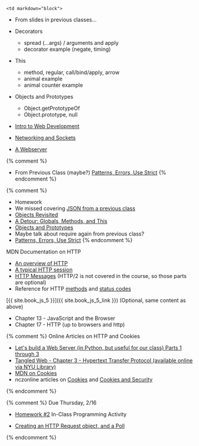 	<td markdown="block">

* From slides in previous classes...
* Decorators
    * spread (...args) / arguments and apply
    * decorator example (negate, timing)
* This
    * method, regular, call/bind/apply, arrow
    * animal example
    * animal counter example
* Objects and Prototypes
    * Object.getPrototypeOf
    * Object.prototype, null

* [Intro to Web Development](slides/05/web.html)  
* [Networking and Sockets](slides/06/sockets.html)
* [A Webserver](slides/06/webserver.html)

{% comment %}
* From Previous Class (maybe?) [Patterns, Errors, Use Strict](slides/05/patterns-errors-strict.html)
{% endcomment %}

{% comment %}
* Homework
* We missed covering [JSON from a previous class](slides/03/objects.html#/20)
* [Objects Revisited](slides/06/objects-prototypes.html)
* [A Detour: Globals, Methods, and This](slides/06/globals-methods-this.html)
* [Objects and Prototypes](slides/06/prototypes.html)
* Maybe talk about require again from previous class?
* [Patterns, Errors, Use Strict](slides/06/patterns-errors-strict.html)
{% endcomment %}
</td>
	<td markdown="block">

MDN Documentation on HTTP

* [An overview of HTTP](https://developer.mozilla.org/en-US/docs/Web/HTTP/Overview)
* [A typical HTTP session](https://developer.mozilla.org/en-US/docs/Web/HTTP/Session)
* [HTTP Messages](https://developer.mozilla.org/en-US/docs/Web/HTTP/Messages) (HTTP/2 is not covered in the course, so those parts are optional)
* Reference for HTTP [methods](https://developer.mozilla.org/en-US/docs/Web/HTTP/Methods) and [status codes](https://developer.mozilla.org/en-US/docs/Web/HTTP/Status)

[{{ site.book_js_5 }}]({{ site.book_js_5_link }}) (Optional, same content as above)

* Chapter 13 - JavaScript and the Browser
* Chapter 17 - HTTP (up to browsers and http)

{% comment %}
Online Articles on HTTP and Cookies

* [Let's build a Web Server (in Python, but useful for our class) Parts 1 through 3](https://ruslanspivak.com/lsbaws-part1/)
* [Tangled Web - Chapter 3  -  Hypertext Transfer Protocol (available online via NYU Library)](https://getit.library.nyu.edu/go/9409104)
* [MDN on Cookies](https://developer.mozilla.org/en-US/docs/Web/HTTP/Cookies)
* nczonline articles on [Cookies](https://www.nczonline.net/blog/2009/05/05/http-cookies-explained/) and [Cookies and Security](https://www.nczonline.net/blog/2009/05/12/cookies-and-security/)

{% endcomment %}

</td>
	<td markdown="block">


{% comment %}
Due Thursday, 2/16

* [Homework #2](homework/02.html) 
In-Class Programming Activity

* [Creating an HTTP Request object, and a Poll](https://docs.google.com/a/nyu.edu/forms/d/e/1FAIpQLSe2mqmcuD_bhT_XFqDpXTbdBUTIvfIOTtqepiQ_dTWhIICyaA/viewform)



{% endcomment %}

<!--
* [](assignments/.html)
-->
</td>
